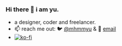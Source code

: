 ### Hi there 👋 i am yu.
- a designer, coder and freelancer.
- 📫 reach me out: 🐦 [@mhmmyu](https://twitter.com/mhmmyu) & 📧 [email](mailto:mhmyu@pm.me)
- [![ko-fi](https://ko-fi.com/img/githubbutton_sm.svg)](https://ko-fi.com/A0A4CCD5A)
